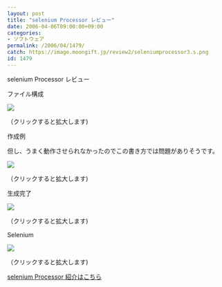```yaml
---
layout: post
title: "selenium Processor レビュー"
date: 2006-04-06T09:00:00+09:00
categories:
- ソフトウェア
permalink: /2006/04/1479/
catch: https://image.moongift.jp/review2/seleniumprocessor3.s.png
id: 1479
---
```

selenium Processor レビュー  
<!--more-->

ファイル構成

  

[![](https://image.moongift.jp/review2/seleniumprocessor1.s.png)](https://image.moongift.jp/review2/seleniumprocessor1.png)  
  
（クリックすると拡大します)

  

作成例

  

但し、うまく動作させられなかったのでこの書き方では問題がありそうです。

  

[![](https://image.moongift.jp/review2/seleniumprocessor2.s.png)](https://image.moongift.jp/review2/seleniumprocessor2.png)  
  
（クリックすると拡大します)

  

生成完了

  

[![](https://image.moongift.jp/review2/seleniumprocessor3.s.png)](https://image.moongift.jp/review2/seleniumprocessor3.png)  
  
（クリックすると拡大します)

  

Selenium

  

[![](https://image.moongift.jp/review2/seleniumprocessor4.s.png)](https://image.moongift.jp/review2/seleniumprocessor4.png)  
  
（クリックすると拡大します)

  

[selenium Processor 紹介はこちら](http://fw.moongift.jp/intro/i-1475.html)

